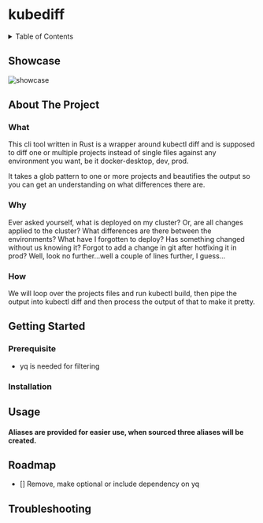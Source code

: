 # kubediff

<details>
  <summary>Table of Contents</summary>

- [kubediff](#kubediff)
  * [Showcase](#showcase)
  * [About The Project](#about-the-project)
    + [What](#what)
    + [Why](#why)
    + [How](#how)
  * [Getting Started](#getting-started)
    + [Prerequisite](#prerequisite)
    + [Installation](#installation)
  * [Usage](#usage)
  * [Roadmap](#roadmap)
  * [Troubleshooting](#troubleshooting))

</details>

## Showcase
![showcase](https://raw.github.com/Ramilito/kubediff/main/docs/images/kubediff.png)

## About The Project

### What
This cli tool written in Rust is a wrapper around kubectl diff and is supposed to diff one or multiple projects instead of
single files against any environment you want, be it docker-desktop, dev, prod.

It takes a glob pattern to one or more projects and beautifies the output so you can get an understanding on what differences there are.

### Why
Ever asked yourself, what is deployed on my cluster?
Or, are all changes applied to the cluster? 
What differences are there between the environments? 
What have I forgotten to deploy? 
Has something changed without us knowing it? 
Forgot to add a change in git after hotfixing it in prod? Well, look no further...well a couple of lines further, I guess...

### How
We will loop over the projects files and run kubectl build, then pipe the output into kubectl diff and then process the output of that to make it pretty.

## Getting Started

### Prerequisite

* yq is needed for filtering

### Installation

## Usage

#### Aliases are provided for easier use, when sourced three aliases will be created.

<!-- ROADMAP -->
## Roadmap

- [] Remove, make optional or include dependency on yq 

## Troubleshooting


